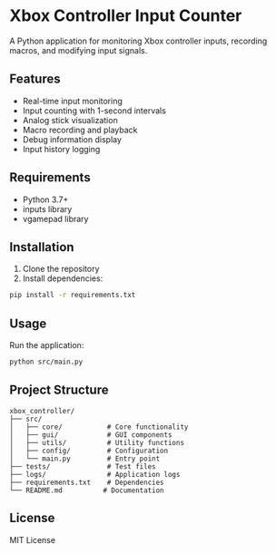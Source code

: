 # Xbox Controller Input Counter

A Python application for monitoring Xbox controller inputs, recording macros, and modifying input signals.

## Features

- Real-time input monitoring
- Input counting with 1-second intervals
- Analog stick visualization
- Macro recording and playback
- Debug information display
- Input history logging

## Requirements

- Python 3.7+
- inputs library
- vgamepad library

## Installation

1. Clone the repository
2. Install dependencies:
```bash
pip install -r requirements.txt
```

## Usage

Run the application:
```bash
python src/main.py
```

## Project Structure

```
xbox_controller/
├── src/
│   ├── core/           # Core functionality
│   ├── gui/            # GUI components
│   ├── utils/          # Utility functions
│   ├── config/         # Configuration
│   └── main.py         # Entry point
├── tests/              # Test files
├── logs/               # Application logs
├── requirements.txt    # Dependencies
└── README.md          # Documentation
```

## License

MIT License
